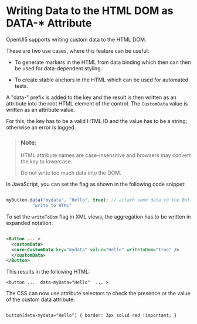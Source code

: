 <!-- loio1ef9fefa2a574735957dcf52502ab8d0 -->

# Writing Data to the HTML DOM as DATA-\* Attribute

OpenUI5 supports writing custom data to the HTML DOM.

These are two use cases, where this feature can be useful:

-   To generate markers in the HTML from data binding which then can then be used for data-dependent styling.

-   To create stable anchors in the HTML which can be used for automated tests.


A "data-" prefix is added to the key and the result is then written as an attribute into the root HTML element of the control. The `CustomData` value is written as an attribute value.

For this, the key has to be a valid HTML ID and the value has to be a string; otherwise an error is logged.

> ### Note:  
> HTML attribute names are case-insensitive and browsers may convert the key to lowercase.
> 
> Do not write too much data into the DOM.

In JavaScript, you can set the flag as shown in the following code snippet:

```js

myButton.data("mydata", "Hello", true); // attach some data to the Button and mark it as
          "write to HTML"
```

To set the `writeToDom` flag in XML views, the aggregation has to be written in expanded notation:

```xml

<Button ... >
  <customData>
  <core:CustomData key="mydata" value="Hello" writeToDom="true" />
  </customData>
</Button>
```

This results in the following HTML:

```
<button ...  data-myData="Hello"  ... >
```

The CSS can now use attribute selectors to check the presence or the value of the custom data attribute:

```

button[data-mydata="Hello"] { border: 3px solid red !important; }
```

